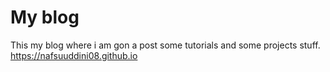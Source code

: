 # My blog
This my blog where i am gon a post some tutorials and some projects stuff.
https://nafsuuddini08.github.io
